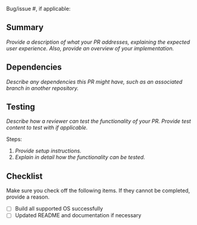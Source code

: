 Bug/issue #, if applicable: 

## Summary

_Provide a description of what your PR addresses, explaining the expected user experience. 
Also, provide an overview of your implementation._

## Dependencies

_Describe any dependencies this PR might have, such as an associated branch in another repository._

## Testing

_Describe how a reviewer can test the functionality of your PR. Provide test content to test with if
applicable._

Steps:
1. _Provide setup instructions._
2. _Explain in detail how the functionality can be tested._

## Checklist

Make sure you check off the following items. If they cannot be completed, provide a reason.

- [ ] Build all supported OS successfully
- [ ] Updated README and documentation if necessary
